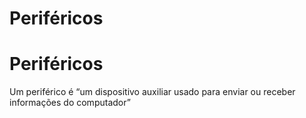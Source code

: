 # Periféricos

# Periféricos

Um periférico é “um dispositivo auxiliar usado para enviar ou receber informações do computador”